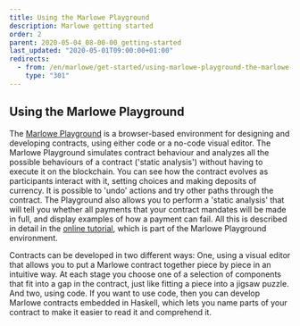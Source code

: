 ```yaml
---
title: Using the Marlowe Playground
description: Marlowe getting started
order: 2
parent: 2020-05-04_08-00-00_getting-started
last_updated: "2020-05-01T09:00:00+01:00"
redirects:
  - from: /en/marlowe/get-started/using-marlowe-playground-the-marlowe-emulator/
    type: "301"
---
```

## Using the Marlowe Playground

The [Marlowe Playground](alpha.marlowe.iohkdev.io) is a browser-based environment for designing and developing contracts, using either code or a no-code visual editor. The Marlowe Playground simulates contract behaviour and analyzes all the possible behaviours of a contract ('static analysis') without having to execute it on the blockchain. You can see how the contract evolves as participants interact with it, setting choices and making deposits of currency. It is possible to 'undo' actions and try other paths through the contract. The Playground also allows you to perform a 'static analysis' that will tell you whether all payments that your contract mandates will be made in full, and display examples of how a payment can fail. All this is described in detail in the [online tutorial](alpha.marlowe.iohkdev.io/tutorial), which is part of the Marlowe Playground environment.

Contracts can be developed in two different ways: One, using a visual editor that allows you to put a Marlowe contract together piece by piece in an intuitive way. At each stage you choose one of a selection of components that fit into a gap in the contract, just like fitting a piece into a jigsaw puzzle. And two, using code. If you want to use code, then you can develop Marlowe contracts embedded in Haskell, which lets you name parts of your contract to make it easier to read it and comprehend it.
 


